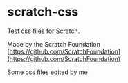 # scratch-css
Test css files for Scratch.


Made by the Scratch Foundation \
[https://github.com/ScratchFoundation](https://github.com/ScratchFoundation)

Some css files edited by me
